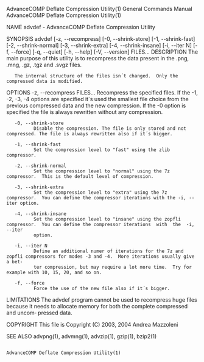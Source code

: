 AdvanceCOMP Deflate Compression Utility(1)                    General Commands Manual                   AdvanceCOMP Deflate Compression Utility(1)

NAME
       advdef - AdvanceCOMP Deflate Compression Utility

SYNOPSIS
       advdef [-z, --recompress] [-0, --shrink-store]
            [-1, --shrink-fast] [-2, --shrink-normal] [-3, --shrink-extra]
            [-4, --shrink-insane] [-i, --iter N]
            [-f, --force] [-q, --quiet]
            [-h, --help] [-V, --version] FILES...
DESCRIPTION
       The main purpose of this utility is to recompress the data present in the .png, .mng, .gz, .tgz and .svgz files.

       The internal structure of the files isn´t changed.  Only the compressed data is modified.

OPTIONS
       -z, --recompress FILES...
              Recompress  the  specified  files.  If the -1, -2, -3, -4 options are specified it´s used the smallest file choice from the previous
              compressed data and the new compression. If the -0 option is specified the file is always rewritten without any compression.

       -0, --shrink-store
              Disable the compression. The file is only stored and not compressed. The file is always rewritten also if it´s bigger.

       -1, --shrink-fast
              Set the compression level to "fast" using the zlib compressor.

       -2, --shrink-normal
              Set the compression level to "normal" using the 7z compressor.  This is the default level of compression.

       -3, --shrink-extra
              Set the compression level to "extra" using the 7z compressor.  You can define the compressor iterations with the -i, --iter option.

       -4, --shrink-insane
              Set the compression level to "insane" using the zopfli compressor.  You can define the compressor iterations  with  the  -i,  --iter
              option.

       -i, --iter N
              Define an additional numer of iterations for the 7z and zopfli compressors for modes -3 and -4.  More iterations usually give a bet‐
              ter compression, but may require a lot more time.  Try for example with 10, 15, 20, and so on.

       -f, --force
              Force the use of the new file also if it´s bigger.

LIMITATIONS
       The advdef program cannot be used to recompress huge files because it needs to allocate memory for both the complete compressed and  uncom‐
       pressed data.

COPYRIGHT
       This file is Copyright (C) 2003, 2004 Andrea Mazzoleni

SEE ALSO
       advpng(1), advmng(1), advzip(1), gzip(1), bzip2(1)

                                                                                                        AdvanceCOMP Deflate Compression Utility(1)
